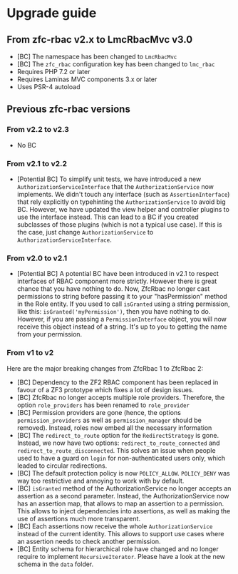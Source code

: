 # Upgrade guide

## From zfc-rbac v2.x to LmcRbacMvc v3.0

- [BC] The namespace has been changed to `LmcRbacMvc`
- [BC] The `zfc_rbac` configuration key has been changed to `lmc_rbac`
- Requires PHP 7.2 or later
- Requires Laminas MVC components 3.x or later
- Uses PSR-4 autoload


## Previous zfc-rbac versions

### From v2.2 to v2.3

- No BC

### From v2.1 to v2.2

- [Potential BC] To simplify unit tests, we have introduced a new `AuthorizationServiceInterface` that the
`AuthorizationService` now implements. We didn't touch any interface (such as `AssertionInterface`) that rely explicitly
on typehinting the `AuthorizationService` to avoid big BC. However, we have updated the view helper and controller
plugins to use the interface instead. This can lead to a BC if you created subclasses of those plugins (which is
not a typical use case). If this is the case, just change `AuthorizationService` to `AuthorizationServiceInterface`.

### From v2.0 to v2.1

- [Potential BC] A potential BC have been introduced in v2.1 to respect interfaces of RBAC component more strictly.
However there is great chance that you have nothing to do. Now, ZfcRbac no longer cast permissions to string before
passing it to your "hasPermission" method in the Role entity. If you used to call `isGranted` using a string permission,
like this: `isGranted('myPermission')`, then you have nothing to do. However, if you are passing a `PermissionInterface`
object, you will now receive this object instead of a string. It's up to you to getting the name from your permission.

### From v1 to v2

Here are the major breaking changes from ZfcRbac 1 to ZfcRbac 2:

- [BC] Dependency to the ZF2 RBAC component has been replaced in favour of a ZF3 prototype which fixes a lot
of design issues.
- [BC] ZfcRbac no longer accepts multiple role providers. Therefore, the option `role_providers` has been renamed
to `role_provider`
- [BC] Permission providers are gone (hence, the options `permission_providers` as well as `permission_manager` should
be removed). Instead, roles now embed all the necessary information
- [BC] The `redirect_to_route` option for the `RedirectStrategy` is gone. Instead, we now have two options:
`redirect_to_route_connected` and `redirect_to_route_disconnected`. This solves an issue when people used to have
a guard on `login` for non-authenticated users only, which leaded to circular redirections.
- [BC] The default protection policy is now `POLICY_ALLOW`. `POLICY_DENY` was way too restrictive and annoying to
work with by default.
- [BC] `isGranted` method of the AuthorizationService no longer accepts an assertion as a second parameter. Instead,
the AuthorizationService now has an assertion map, that allows to map an assertion to a permission. This allows to
inject dependencies into assertions, as well as making the use of assertions much more transparent.
- [BC] Each assertions now receive the whole `AuthorizationService` instead of the current identity. This allows to
support use cases where an assertion needs to check another permission.
- [BC] Entity schema for hierarchical role have changed and no longer require to implement `RecursiveIterator`. Please have a look at the new schema in the `data` folder.
